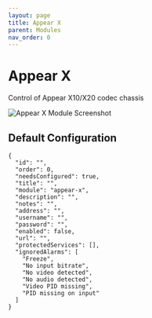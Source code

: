 ```yaml
---
layout: page
title: Appear X
parent: Modules
nav_order: 0
---
```


# Appear X

Control of Appear X10/X20 codec chassis

![Appear X Module Screenshot](/bug/assets/images/screenshots/module-appear-x.png)

## Default Configuration

```
{
  "id": "",
  "order": 0,
  "needsConfigured": true,
  "title": "",
  "module": "appear-x",
  "description": "",
  "notes": "",
  "address": "",
  "username": "",
  "password": "",
  "enabled": false,
  "url": "",
  "protectedServices": [],
  "ignoredAlarms": [
    "Freeze",
    "No input bitrate",
    "No video detected",
    "No audio detected",
    "Video PID missing",
    "PID missing on input"
  ]
}
```            

